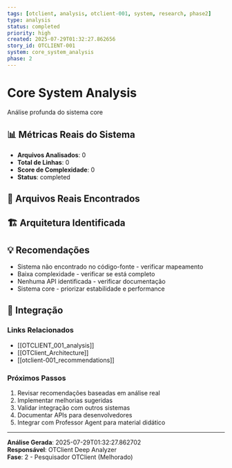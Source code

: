 ```yaml
---
tags: [otclient, analysis, otclient-001, system, research, phase2]
type: analysis
status: completed
priority: high
created: 2025-07-29T01:32:27.862656
story_id: OTCLIENT-001
system: core_system_analysis
phase: 2
---
```


# Core System Analysis

Análise profunda do sistema core

## 📊 Métricas Reais do Sistema

- **Arquivos Analisados**: 0
- **Total de Linhas**: 0
- **Score de Complexidade**: 0
- **Status**: completed

## 📁 Arquivos Reais Encontrados


## 🏗️ Arquitetura Identificada

## 💡 Recomendações
- Sistema não encontrado no código-fonte - verificar mapeamento
- Baixa complexidade - verificar se está completo
- Nenhuma API identificada - verificar documentação
- Sistema core - priorizar estabilidade e performance


## 🔗 Integração

### Links Relacionados
- [[OTCLIENT_001_analysis]]
- [[OTClient_Architecture]]
- [[otclient-001_recommendations]]

### Próximos Passos
1. Revisar recomendações baseadas em análise real
2. Implementar melhorias sugeridas
3. Validar integração com outros sistemas
4. Documentar APIs para desenvolvedores
5. Integrar com Professor Agent para material didático

---

**Análise Gerada**: 2025-07-29T01:32:27.862702  
**Responsável**: OTClient Deep Analyzer  
**Fase**: 2 - Pesquisador OTClient (Melhorado)
